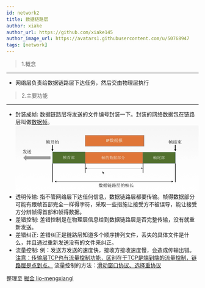 ```yaml
---
id: network2
title: 数据链路层
author: xiake
author_url: https://github.com/xiake145
author_image_url: https://avatars1.githubusercontent.com/u/50768947
tags: [network]
---
```


>1.概念  
-----------------
   * 网络层负责给数据链路层下达任务，然后交由物理层执行

<!--truncate-->

>2.主要功能  
--------------
   * 封装成帧: 数据链路层将发送的文件编号封装一下。封装的网络数据包在链路层叫做<u>数据帧</u>。 ![alt 数据链路层帧长](../src/img/c8d0f2eb910b4d975b42e89efd47e84.png)
   * 透明传输: 指不管网络层下达任何信息，数据链路层都要传输。帧得数据部分可能有跟帧首部完全一样得字符，采取一些措施让接受方不被误导，能让接受方分辨帧得首部和帧得数据。
   * 差错控制: 差错控制是在物理层信息给到数据链路层是否完整传输，没有就重新发送。
   * 差错纠正: 差错纠正是链路层知道多个顺序排列文件，丢失的具体文件是什么，并且通过重新发送没有的文件来纠正。
   * 流量控制: 例：发送方发送的速度快，接收方接收速度慢，会造成传输出错。
      <u>注意：传输层TCP也有流量控制功能，区别在于TCP是端到端的流量控制，链路层是点到点。</u>
      流量控制的方法：<u>滑动窗口协议、选择重协议</u>

整理至 [掘金 lio-mengxiangl](https://juejin.im/post/5e51febde51d4526c932b390)
